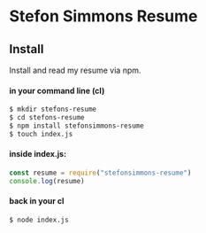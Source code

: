 # Stefon Simmons Resume



## Install

Install and read my resume via npm.
#### in your command line (cl)
```bash
$ mkdir stefons-resume
$ cd stefons-resume
$ npm install stefonsimmons-resume
$ touch index.js
```

#### inside index.js:
```js
const resume = require("stefonsimmons-resume")
console.log(resume)
```
#### back in your cl
```bash
$ node index.js
```